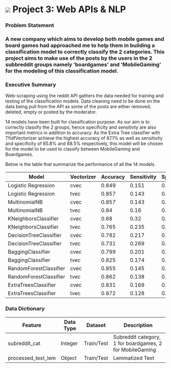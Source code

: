 # ![](https://ga-dash.s3.amazonaws.com/production/assets/logo-9f88ae6c9c3871690e33280fcf557f33.png) Project 3: Web APIs & NLP

### Problem Statement

### A new company which aims to develop both mobile games and board games had approached me to help them in building a classification model to correctly classify the 2 categories. This project aims to make use of the posts by the users in the 2 subbreddit groups namely 'boardgames' and 'MobileGaming' for the modeling of this classification model.


### Executive Summary

Web-scraping using the reddit API gathers the data needed for training and testing of the classification models. Data cleaning need to be done on the data being pull from the API as some of the posts are either removed, deleted, empty or posted by the moderator.

14 models have been built for classification purpose. As our aim is to correctly classify the 2 groups, hence specificity and sensitivty are also important metrics in addition to accuracy. As the Extra Tree classifier with TfidfVectorizer achieve the highest accuracy of 87.1% as well as sensitivity and specificity of 85.8% and 88.5% respectively, this model will be chosen for the model to be used to classify between MobileGaming and Boardgames.

Below is the table that summarize the performance of all the 14 models.

| Model | Vectorizer | Accuracy | Sensitivity | Specificity | Precision | F1_score |
| --- | --- | --- | --- | --- | --- | --- |
| Logistic Regression | cvec | 0.849 | 0.151 | 0.814 | 0.885 | 0.874 | 0.842 |
| Logistic Regression | tvec | 0.857 | 0.143 | 0.852 | 0.861 | 0.857 | 0.855 |
| MultinomialNB | cvec | 0.857 | 0.143 | 0.897 | 0.818 | 0.828 | 0.861 |
| MultinomialNB | tvec | 0.84 | 0.16 | 0.882 | 0.799 | 0.811 | 0.845 |
| KNeighborsClassifier | cvec | 0.68 | 0.32 | 0.49 | 0.866 | 0.781 | 0.602 |
| KNeighborsClassifier | tvec | 0.765 | 0.235 | 0.598 | 0.928 | 0.8901 | 0.716 |
| DecisionTreeClassifier | cvec | 0.782 | 0.217 | 0.725 | 0.837 | 0.813 | 0.767 |
| DecisionTreeClassifier | tvec | 0.731 | 0.269 | 0.745 | 0.7178 | 0.72 | 0.733 |
| BaggingClassifier | cvec | 0.799 | 0.201 | 0.779 | 0.818 | 0.807 | 0.793 |
| BaggingClassifier | tvec | 0.825 | 0.174 | 0.77 | 0.88 | 0.863 | 0.813 |
| RandomForestClassifier | cvec | 0.855 | 0.145 | 0.828 | 0.88 | 0.871 | 0.849 |
| RandomForestClassifier | tvec | 0.862 | 0.138 | 0.833 | 0.89 | 0.881 | 0.856 |
| ExtraTreesClassifier | cvec | 0.831 | 0.169 | 0.848 | 0.813 | 0.816 | 0.832 |
| ExtraTreesClassifier | tvec | 0.872 | 0.128 | 0.858 | 0.885 | 0.879 | 0.868 |

### Data Dictionary

| Feature  | Data Type | Dataset | Description |
| --- | --- | --- | --- |
| subreddit_cat | Integer | Train/Test | Subreddit category, 1 for boardgames, 2 for MobileGaming|
| processed_text_lem | Object | Train/Test | Lemmatized Text |

